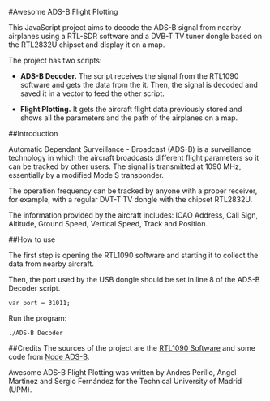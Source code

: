 #Awesome ADS-B Flight Plotting

This JavaScript project aims to decode the ADS-B signal from nearby 
airplanes using a RTL-SDR software and a DVB-T TV tuner dongle based 
on the RTL2832U chipset and display it on a map.

The project has two scripts: 

* **ADS-B Decoder.** The script receives the signal from the RTL1090 software 
and gets the data from the it. Then, the signal is decoded and saved it 
in a vector to feed the other script.

* **Flight Plotting.** It gets the aircraft flight data previously stored 
and shows all the parameters and the path of the airplanes on a map.

##Introduction

Automatic Dependant Surveillance - Broadcast (ADS-B) is a surveillance 
technology in which the aircraft broadcasts different flight parameters 
so it can be tracked by other users. The signal is transmitted at 1090 MHz, 
essentially by a modified Mode S transponder. 

The operation frequency can be tracked by anyone with a proper receiver, 
for example, with a regular DVT-T TV dongle with the chipset RTL2832U.

The information provided by the aircraft includes: ICAO Address, Call Sign, 
Altitude, Ground Speed, Vertical Speed, Track and Position. 

##How to use 

The first step is opening the RTL1090 software and starting it to collect 
the data from nearby aircraft.

Then, the port used by the USB dongle should be set in line 8 of the ADS-B
Decoder script.

    var port = 31011; 

Run the program:

    ./ADS-B Decoder
    
##Credits
The sources of the project are the [RTL1090 Software](http://rtl1090.com/) 
and some code from [Node ADS-B](https://github.com/grantmd/node-adsb).

Awesome ADS-B Flight Plotting was written by Andres Perillo, Angel Martinez
and Sergio Fernández for the Technical University of Madrid (UPM).
